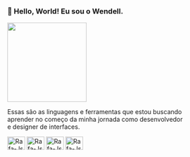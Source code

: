 ### 👋 Hello, World! Eu sou o Wendell.

<div>
<a href="https://github.com/owendellmends"><img height="180em" src="https://github-readme-stats.vercel.app/api?username=owendellmends&show_icons=true&theme=dark&include_all_commits=true&count_private=true"/></a>
</div>

<p>Essas são as linguagens e ferramentas que estou buscando <br>aprender no começo da minha jornada como desenvolvedor <br>e designer de interfaces.</p>

<div>
<img alt="Rafa-Js" height="30" width="40" src="https://cdn.jsdelivr.net/gh/devicons/devicon/icons/html5/html5-original.svg">
<img alt="Rafa-Js" height="30" width="40" src="https://cdn.jsdelivr.net/gh/devicons/devicon/icons/css3/css3-original.svg">
<img alt="Rafa-Js" height="30" width="40" src="https://cdn.jsdelivr.net/gh/devicons/devicon/icons/javascript/javascript-original.svg">
<img alt="Rafa-Js" height="30" width="40" src="https://cdn.jsdelivr.net/gh/devicons/devicon/icons/figma/figma-original.svg">
</div>    
